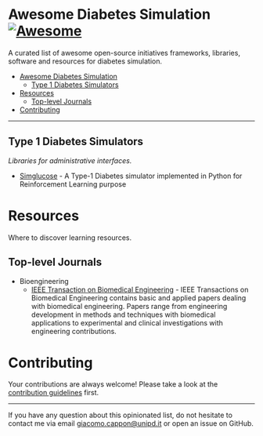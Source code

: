 # Awesome Diabetes Simulation [![Awesome](https://cdn.rawgit.com/sindresorhus/awesome/d7305f38d29fed78fa85652e3a63e154dd8e8829/media/badge.svg)](https://github.com/sindresorhus/awesome)

A curated list of awesome open-source initiatives frameworks, libraries, software and resources for diabetes simulation.

- [Awesome Diabetes Simulation](#awesome-diabetes-simulation)
    - [Type 1 Diabetes Simulators](#t1d-simulators)
- [Resources](#resources)
    - [Top-level Journals](#top-level-journals)
- [Contributing](#contributing)

---

## Type 1 Diabetes Simulators

*Libraries for administrative interfaces.*

* [Simglucose](https://github.com/jxx123/simglucose) - A Type-1 Diabetes simulator implemented in Python for Reinforcement Learning purpose

# Resources

Where to discover learning resources.

## Top-level Journals

* Bioengineering
    * [IEEE Transaction on Biomedical Engineering](https://www.embs.org/tbme/) - IEEE Transactions on Biomedical Engineering contains basic and applied papers dealing with biomedical engineering. Papers range from engineering development in methods and techniques with biomedical applications to experimental and clinical investigations with engineering contributions.

# Contributing

Your contributions are always welcome! Please take a look at the [contribution guidelines](https://github.com/gcappon/awesome-diabetes-simulation/blob/master/CONTRIBUTING.md) first.

- - -

If you have any question about this opinionated list, do not hesitate to contact me via email giacomo.cappon@unipd.it or open an issue on GitHub.
